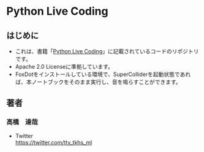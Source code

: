 # Python Live Coding
## はじめに
- これは、書籍「[Python Live Coding](https://booth.pm/ja/items/1307768)」に記載されているコードのリポジトリです。
- Apache 2.0 Licenseに準拠しています。
- FoxDotをインストールしている環境で、SuperColliderを起動状態であれば、本ノートブックをそのまま実行し、音を鳴らすことができます。

## 著者
### 高橋　達哉
- Twitter  
https://twitter.com/tty_tkhs_ml
